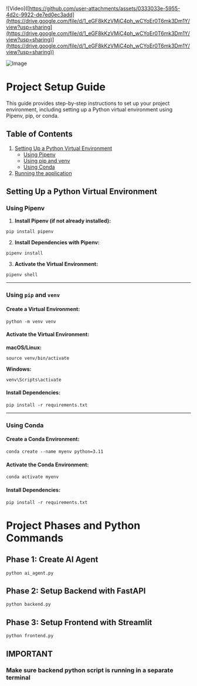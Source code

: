 
![Video]([https://github.com/user-attachments/assets/0333033e-5955-4d2c-9922-de7ed0ec3add](https://drive.google.com/file/d/1_eGF8kKzVMjC4ph_wCYoEr0T6mk3Dm1Y/view?usp=sharing](https://drive.google.com/file/d/1_eGF8kKzVMjC4ph_wCYoEr0T6mk3Dm1Y/view?usp=sharing)](https://drive.google.com/file/d/1_eGF8kKzVMjC4ph_wCYoEr0T6mk3Dm1Y/view?usp=sharing))


![Image](https://github.com/user-attachments/assets/0333033e-5955-4d2c-9922-de7ed0ec3add)




# Project Setup Guide

This guide provides step-by-step instructions to set up your project environment, including setting up a Python virtual environment using Pipenv, pip, or conda.

## Table of Contents

1. [Setting Up a Python Virtual Environment](#setting-up-a-python-virtual-environment)
   - [Using Pipenv](#using-pipenv)
   - [Using pip and venv](#using-pip-and-venv)
   - [Using Conda](#using-conda)
2. [Running the application](#project-phases-and-python-commands)


## Setting Up a Python Virtual Environment

### Using Pipenv
1. **Install Pipenv (if not already installed):**  
```
pip install pipenv
```

2. **Install Dependencies with Pipenv:** 

```
pipenv install
```

3. **Activate the Virtual Environment:** 

```
pipenv shell
```

---

### Using `pip` and `venv`
#### Create a Virtual Environment:
```
python -m venv venv
```

#### Activate the Virtual Environment:
**macOS/Linux:**
```
source venv/bin/activate
```

**Windows:**
```
venv\Scripts\activate
```

#### Install Dependencies:
```
pip install -r requirements.txt
```

---

### Using Conda
#### Create a Conda Environment:
```
conda create --name myenv python=3.11
```

#### Activate the Conda Environment:
```
conda activate myenv
```

#### Install Dependencies:
```
pip install -r requirements.txt
```


# Project Phases and Python Commands

## Phase 1: Create AI Agent
```
python ai_agent.py
```

## Phase 2: Setup Backend with FastAPI
```
python backend.py
```

## Phase 3: Setup Frontend with Streamlit
```
python frontend.py
```

## IMPORTANT
### Make sure backend python script is running in a separate terminal



